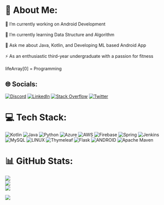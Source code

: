 # 💫 About Me:
🔭 I’m currently working on Android Development <br><br>🌱 I’m currently learning Data Structure and Algorithm <br><br>💬 Ask me about Java, Kotlin, and Developing ML based Android App<br><br>⚡ As an enthusiastic third-year undergraduate with a passion for fitness<br><br>lifeArray[0] = Programming 


## 🌐 Socials:
[![Discord](https://img.shields.io/badge/Discord-%237289DA.svg?logo=discord&logoColor=white)](https://discord.gg/parihar__#7438) [![LinkedIn](https://img.shields.io/badge/LinkedIn-%230077B5.svg?logo=linkedin&logoColor=white)](https://linkedin.com/in/https://www.linkedin.com/in/aditya-parihar-296358220/) [![Stack Overflow](https://img.shields.io/badge/-Stackoverflow-FE7A16?logo=stack-overflow&logoColor=white)](https://stackoverflow.com/users/https://stackoverflow.com/users/16962469/aditya-parihar) [![Twitter](https://img.shields.io/badge/Twitter-%231DA1F2.svg?logo=Twitter&logoColor=white)](https://twitter.com/https://twitter.com/__parihar__) 

# 💻 Tech Stack:
![Kotlin](https://img.shields.io/badge/kotlin-%230095D5.svg?style=for-the-badge&logo=kotlin&logoColor=white) ![Java](https://img.shields.io/badge/java-%23ED8B00.svg?style=for-the-badge&logo=java&logoColor=white) ![Python](https://img.shields.io/badge/python-3670A0?style=for-the-badge&logo=python&logoColor=ffdd54) ![Azure](https://img.shields.io/badge/azure-%230072C6.svg?style=for-the-badge&logo=azure-devops&logoColor=white) ![AWS](https://img.shields.io/badge/AWS-%23FF9900.svg?style=for-the-badge&logo=amazon-aws&logoColor=white) ![Firebase](https://img.shields.io/badge/firebase-%23039BE5.svg?style=for-the-badge&logo=firebase) ![Spring](https://img.shields.io/badge/spring-%236DB33F.svg?style=for-the-badge&logo=spring&logoColor=white) ![Jenkins](https://img.shields.io/badge/jenkins-%232C5263.svg?style=for-the-badge&logo=jenkins&logoColor=white) ![MySQL](https://img.shields.io/badge/mysql-%2300f.svg?style=for-the-badge&logo=mysql&logoColor=white) ![LINUX](https://img.shields.io/badge/Linux-FCC624?style=for-the-badge&logo=linux&logoColor=black) ![Thymeleaf](https://img.shields.io/badge/Thymeleaf-%23005C0F.svg?style=for-the-badge&logo=Thymeleaf&logoColor=white) ![Flask](https://img.shields.io/badge/flask-%23000.svg?style=for-the-badge&logo=flask&logoColor=white) ![ANDROID](https://img.shields.io/badge/android-%2320232a.svg?style=for-the-badge&logo=android&logoColor=%a4c639) ![Apache Maven](https://img.shields.io/badge/Apache%20Maven-C71A36?style=for-the-badge&logo=Apache%20Maven&logoColor=white)
# 📊 GitHub Stats:
![](https://github-readme-stats.vercel.app/api?username=PariharAditya&theme=dark&hide_border=false&include_all_commits=true&count_private=true)<br/>
![](https://github-readme-streak-stats.herokuapp.com/?user=PariharAditya&theme=dark&hide_border=false)<br/>
![](https://github-readme-stats.vercel.app/api/top-langs/username=PariharAditya&theme=dark&hide_border=false&include_all_commits=true&count_private=true&layout=compact)<br/>

[![](https://visitcount.itsvg.in/api?id=PariharAditya&icon=0&color=0)](https://visitcount.itsvg.in)
